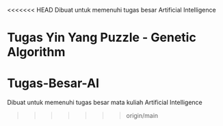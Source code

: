 <<<<<<< HEAD
Dibuat untuk memenuhi tugas besar Artificial Intelligence

Tugas Yin Yang Puzzle - Genetic Algorithm
=======
# Tugas-Besar-AI
Dibuat untuk memenuhi tugas besar mata kuliah Artificial Intelligence
>>>>>>> origin/main
